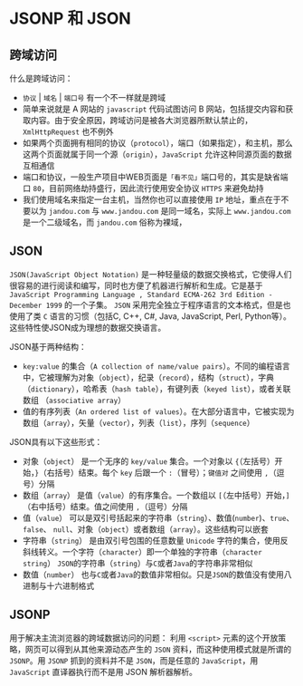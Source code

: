 # JSONP 和 JSON

## 跨域访问

什么是跨域访问：
- `协议` | `域名` | `端口号` 有一个不一样就是跨域
- 简单来说就是 A 网站的 `javascript` 代码试图访问 B 网站，包括提交内容和获取内容。由于安全原因，跨域访问是被各大浏览器所默认禁止的，`XmlHttpRequest` 也不例外
- 如果两个页面拥有相同的协议（`protocol`），端口（如果指定），和主机，那么这两个页面就属于同一个源（`origin`），`JavaScript` 允许这种同源页面的数据互相通信
- 端口和协议，一般生产项目中WEB页面是`「看不见」`端口号的，其实是缺省端口 `80`，目前网络劫持盛行，因此流行使用安全协议 `HTTPS` 来避免劫持
- 我们使用域名来指定一台主机，当然你也可以直接使用 `IP` 地址，重点在于不要以为 `jandou.com` 与 `www.jandou.com` 是同一域名，实际上 `www.jandou.com` 是一个二级域名，而 `jandou.com` 俗称为裸域，

## JSON

`JSON(JavaScript Object Notation)` 是一种轻量级的数据交换格式，它使得人们很容易的进行阅读和编写，同时也方便了机器进行解析和生成。它是基于 `JavaScript Programming Language , Standard ECMA-262 3rd Edition - December 1999` 的一个子集。 `JSON` 采用完全独立于程序语言的文本格式，但是也使用了类 `C` 语言的习惯（包括C, C++, C#, Java, JavaScript, Perl, Python等）。这些特性使JSON成为理想的数据交换语言。

JSON基于两种结构：
- `key:value` 的集合（`A collection of name/value pairs`）。不同的编程语言中，它被理解为对象（`object`），纪录（`record`），结构（`struct`），字典（`dictionary`），哈希表（`hash table`），有键列表（`keyed list`），或者关联数组 （`associative array`）
- 值的有序列表（`An ordered list of values`）。在大部分语言中，它被实现为数组（`array`），矢量（`vector`），列表（`list`），序列（`sequence`）

JSON具有以下这些形式：
- 对象（`object`） 是一个无序的 `key/value` 集合。一个对象以 `{`（左括号）开始，`}`（右括号）结束。每个 `key` 后跟一个 `:`（冒号）；`键值对` 之间使用 `,`（逗号）分隔
- 数组（`array`） 是值（`value`）的有序集合。一个数组以 `[`（左中括号）开始，`]`（右中括号）结束。值之间使用 `,`（逗号）分隔
- 值（`value`） 可以是双引号括起来的字符串（`string`）、数值(`number`)、`true`、`false`、 `null`、对象（`object`）或者数组（`array`）。这些结构可以嵌套
- 字符串（`string`） 是由双引号包围的任意数量 `Unicode` 字符的集合，使用反斜线转义。一个字符（`character`）即一个单独的字符串（`character string`）
`JSON`的字符串（`string`）与`C`或者`Java`的字符串非常相似
- 数值（`number`） 也与`C`或者`Java`的数值非常相似。只是`JSON`的数值没有使用八进制与十六进制格式


## JSONP

用于解决主流浏览器的跨域数据访问的问题：
利用 `<script>` 元素的这个开放策略，网页可以得到从其他来源动态产生的 `JSON` 资料，而这种使用模式就是所谓的 `JSONP`。用 `JSONP` 抓到的资料并不是 `JSON`，而是任意的 `JavaScript`，用 `JavaScript` 直译器执行而不是用 JSON 解析器解析。
